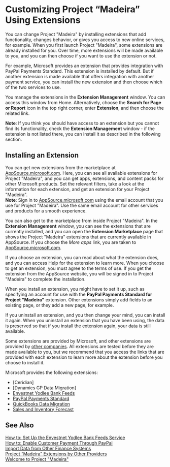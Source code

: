 <properties
	pageTitle="Customizing Project “Madeira” Using Extensions | Project “Madeira”"
        description="Customizing Project “Madeira” Using Extensions"
        services="project-madeira"
        documentationCenter=""
        authors="edupont04"/>
<tags
    ms.service="project-madeira"
    ms.topic="article"
    ms.devlang="na"
    ms.tgt_pltfrm="na"
    ms.workload="na"
    ms.date="09/28/2016"
    ms.author="edupont04" />

# Customizing Project “Madeira” Using Extensions
You can change Project "Madeira" by installing extensions that add functionality, changes behavior, or gives you access to new online services, for example.
When you first launch Project "Madeira", some extensions are already installed for you. Over time, more extensions will be made available to you, and you can then choose if you want to use the extension or not.

For example, Microsoft provides an extension that provides integration with PayPal Payments Standard. This extension is installed by default.
But if another extension is made available that offers integration with another payment service, you can install the new extension and then choose which of the two services to use.  

You manage the extensions in the **Extension Management** window. You can access this window from Home. Alternatively, choose the **Search for Page or Report** icon in the top right corner, enter **Extension**, and then choose the related link.  

**Note**: If you think you should have access to an extension but you cannot find its functionality, check the **Extension Management** window - if the extension is not listed there, you can install it as described in the following section.  

## Installing an Extension
You can get new extensions from the marketplace at [AppSource.microsoft.com](https://appsource.microsoft.com/). Here, you can see all available extensions for Project "Madeira", and you can get apps, extensions, and content packs for other Microsoft products. Set the relevant filters, take a look at the information for each extension, and get an extension for your Project "Madeira".  
**Note**: Sign in to [AppSource.microsoft.com](https://appsource.microsoft.com/) using the email account that you use for Project "Madeira". Use the same email account for other services and products for a smooth experience.  

You can also get to the marketplace from inside Project "Madeira". In the **Extension Management** window, you can see the extensions that are currently installed, and you can open the **Extension Marketplace** page that shows the Project "Madeira" extensions that are currently available in AppSource. If you choose the *More apps* link, you are taken to [AppSource.microsoft.com](https://appsource.microsoft.com/).  

If you choose an extension, you can read about what the extension does, and you can access Help for the extension to learn more. When you choose to get an extension, you must agree to the terms of use. If you get the extension from the AppSource website, you will be signed in to Project "Madeira" to complete the installation.  

When you install an extension, you might have to set it up, such as specifying an account for use with the **PayPal Payments Standard for Project "Madeira"** extension.
Other extensions simply add fields to an existing page, or they add a new page, for example.   

If you uninstall an extension, and you then change your mind, you can install it again. When you uninstall an extension that you have been using, the data is preserved so that if you install the extension again, your data is still available.  

Some extensions are provided by Microsoft, and other extensions are provided by [other companies](ui-extensions-other.md). All extensions are tested before they are made available to you, but we recommend that you access the links that are provided with each extension to learn more about the extension before you choose to install it.  

Microsoft provides the following extensions:  
- [Ceridian]  
- [Dynamics GP Data Migration]  
- [Envestnet Yodlee Bank Feeds](ui-extensions-yodlee-bank-feeds.md)  
- [PayPal Payments Standard](ui-extensions-paypal-payments-standard.md)  
- [QuickBooks Data Migration](ui-extensions-quickbooks-data-migration.md)  
- [Sales and Inventory Forecast](ui-extensions-sales-forecast.md)


## See Also  
[How to: Set Up the Envestnet Yodlee Bank Feeds Service](bank-how-setup-bank-statement-service.md)  
[How to: Enable Customer Payment Through PayPal](sales-how-enable-customer-payments-paypal.md)  
[Import Data from Other Finance Systems](upload-data.md)  
[Project “Madeira” Extensions by Other Providers](ui-extensions-other.md)  
[Welcome to Project "Madeira"](madeira-get-started.md)  
